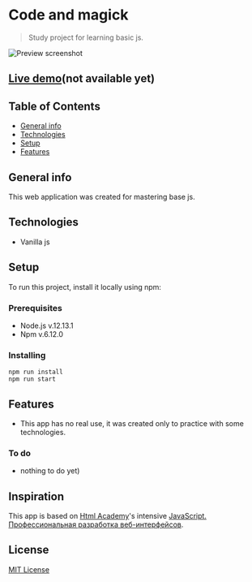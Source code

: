 # Code and magick
> Study project for learning basic js.

![Preview screenshot](./readme_assets/preview.jpg)

## [Live demo](https://github.com/devnikop/kekstagram)(not available yet)

## Table of Contents

* [General info](#General-info)
* [Technologies](#Technologies)
* [Setup](#Setup)
* [Features](#Features)

## General info

This web application was created for mastering base js.

## Technologies

* Vanilla js

## Setup

To run this project, install it locally using npm:

### Prerequisites

- Node.js v.12.13.1
- Npm v.6.12.0

### Installing

```
npm run install
npm run start
```

## Features

* This app has no real use, it was created only to practice with some technologies.

### To do

* nothing to do yet)

## Inspiration

This app is based on [Html Academy](https://htmlacademy.ru/)'s intensive [JavaScript. Профессиональная разработка веб-интерфейсов](https://htmlacademy.ru/intensive/javascript).

## License

[MIT License](LICENSE.md)
